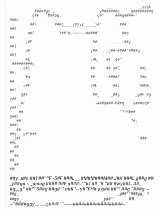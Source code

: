 >                 __                             ___            _yygL
>                #####gy_,                    y#######g   __g########g
>               g#F   `M##bg.                g#"'    ###g####~'    9##L
>              ##F       `###g____yyyyy_____j#"        ###          ##E
>             a#F           3##"#~~~~~~~#####"          ##g          ##
>            j#F                           5#      ____ _##y__       ##1
>            a#                           y##    _g##~####"#M##g     ##1
>            #E                           J#L    ##  g#"'     `#########g_
>           o#1                           ##     ## y#E         ##L     9#,
>            #g                           ##      ####F         3#g      ##
>           a#F                           3#L       ##L         ##M#.    ##!
>          g#F                             ##_     _##g       _g#F #g   y##
>         _#F                               ~###g###~M##g_   y###yg#'  y##'
>         ##                                           `?"M###        g##F
>        ##'                                                ?#,      ###L
>        #E                                                  ##g___g#"###
>       J#F                                                    `M##'   ##L
>       ##                                                              ##
>       ##                                                              ##
>       ##                                                              ##L
>    ___##y_.      a#o                                                __##1
> ##""F~5#F        ###L                                 __          #M#M###M##
>       J#K        ###L                                g##g             ##
>      _y##ga       ~           _amog                  ####            ##F
>  a###~'"#1                   d#   "#                 "##          #wy##L.
>         3#,                   #g__g"                                ##""5##g
>          ##g#                    ''                                a##    '~
>     __y#"FH#_                                                  y_ g##
>    ##"'     ##g                                                 "###g_
>    ~         `9#g_                                            _g##'"9##gg,
>                  ?##gy_.                                   _y##"'      `##
>                      ~"####ggy_____                  ___g###F'
>                              "~~~~~##################~~~"
> 